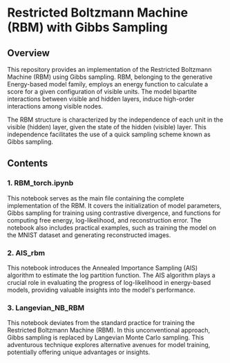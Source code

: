 # Restricted Boltzmann Machine (RBM) with Gibbs Sampling

## Overview

This repository provides an implementation of the Restricted Boltzmann Machine (RBM) using Gibbs sampling. RBM, belonging to the generative Energy-based model family, employs an energy function to calculate a score for a given configuration of visible units. The model bipartite interactions between visible and hidden layers, induce high-order interactions among visible nodes.

The RBM structure is characterized by the independence of each unit in the visible (hidden) layer, given the state of the hidden (visible) layer. This independence facilitates the use of a quick sampling scheme known as Gibbs sampling.

## Contents

### 1. RBM_torch.ipynb

This notebook serves as the main file containing the complete implementation of the RBM. It covers the initialization of model parameters, Gibbs sampling for training using contrastive divergence, and functions for computing free energy, log-likelihood, and reconstruction error. The notebook also includes practical examples, such as training the model on the MNIST dataset and generating reconstructed images.


### 2. AIS_rbm

This notebook introduces the Annealed Importance Sampling (AIS) algorithm to estimate the log partition function. The AIS algorithm plays a crucial role in evaluating the progress of log-likelihood in energy-based models, providing valuable insights into the model's performance.

### 3. Langevian_NB_RBM

This notebook deviates from the standard practice for training the Restricted Boltzmann Machine (RBM). In this unconventional approach, Gibbs sampling is replaced by Langevian Monte Carlo sampling. This adventurous technique explores alternative avenues for model training, potentially offering unique advantages or insights.


